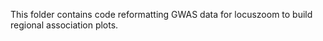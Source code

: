 This folder contains code reformatting GWAS data for locuszoom to build regional association plots.
